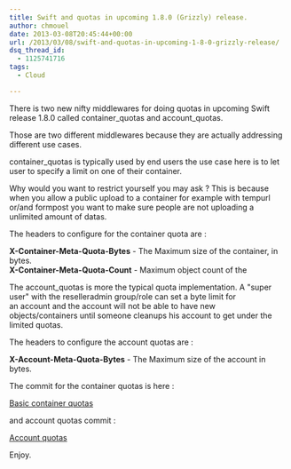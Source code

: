```yaml
---
title: Swift and quotas in upcoming 1.8.0 (Grizzly) release.
author: chmouel
date: 2013-03-08T20:45:44+00:00
url: /2013/03/08/swift-and-quotas-in-upcoming-1-8-0-grizzly-release/
dsq_thread_id:
  - 1125741716
tags:
  - Cloud

---
```

There is two new nifty middlewares for doing quotas in upcoming Swift release 1.8.0 called container\_quotas and account\_quotas.

Those are two different middlewares because they are actually addressing different use cases.

container_quotas is typically used by end users the use case here is to let user to specify a limit on one of their container.

Why would you want to restrict yourself you may ask ? This is because when you allow a public upload to a container for example with tempurl or/and formpost you want to make sure people are not uploading a unlimited amount of datas.

The headers to configure for the container quota are :

**X-Container-Meta-Quota-Bytes** - The Maximum size of the container, in bytes.  
**X-Container-Meta-Quota-Count** - Maximum object count of the

The account_quotas is more the typical quota implementation. A "super  
user" with the reselleradmin group/role can set a byte limit for  
an account and the account will not be able to have new  
objects/containers until someone cleanups his account to get under the  
limited quotas.

The headers to configure the account quotas are :

**X-Account-Meta-Quota-Bytes** - The Maximum size of the account in bytes.

The commit for the container quotas is here :

[Basic container quotas][1]

and account quotas commit :

[Account quotas][1]

Enjoy.

 

 [1]: https://github.com/openstack/swift/commit/28c75db0e7103603e89e0a5ba3c32b7505e4d89e
